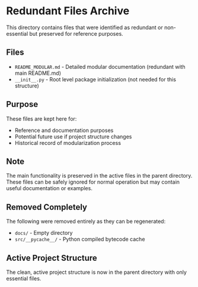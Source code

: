 # Redundant Files Archive

This directory contains files that were identified as redundant or non-essential but preserved for reference purposes.

## Files

- `README_MODULAR.md` - Detailed modular documentation (redundant with main README.md)
- `__init__.py` - Root level package initialization (not needed for this structure)

## Purpose

These files are kept here for:
- Reference and documentation purposes
- Potential future use if project structure changes
- Historical record of modularization process

## Note

The main functionality is preserved in the active files in the parent directory. These files can be safely ignored for normal operation but may contain useful documentation or examples.

## Removed Completely

The following were removed entirely as they can be regenerated:
- `docs/` - Empty directory
- `src/__pycache__/` - Python compiled bytecode cache

## Active Project Structure

The clean, active project structure is now in the parent directory with only essential files.